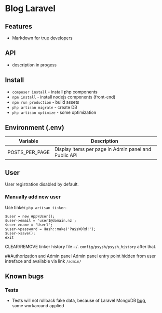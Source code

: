 # Blog Laravel

## Features
 - Markdown for true developers
 
## API
 - description in progess

## Install
 - `composer install` - install php components
 - `npm install` - install nodejs components (front-end)
 - `npm run production` - build assets
 - `php artisan migrate` - create DB
 - `php artisan optimize` - some optimization

## Environment (.env)

| Variable       | Description                                          |
|----------------|------------------------------------------------------|
| POSTS_PER_PAGE | Display items per page in Admin panel and Public API |

## User
User registration disabled by default.

### Manually add new user
Use tinker `php artisan tinker`:

```
$user = new App\User();
$user->email = 'user1@domain.nz';
$user->name = 'User1';
$user->password = Hash::make('Pa$sW0Rd!');
$user->save();
exit
```

CLEAR/REMOVE tinker history file `~/.config/psysh/psysh_history` after that.

##Authorization and Admin panel
Admin panel entry point hidden from user intreface and available via link `/admin/`

 
## Known bugs

### Tests
 - Tests will not rollback fake data, because of Laravel MongoDB [bug](https://github.com/jenssegers/laravel-mongodb/issues/1334), some workaround applied

